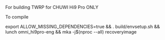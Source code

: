 For building TWRP for CHUWI Hi9 Pro ONLY

To compile

export ALLOW_MISSING_DEPENDENCIES=true && . build/envsetup.sh && lunch omni_hi9pro-eng && mka -j$(nproc --all) recoveryimage
